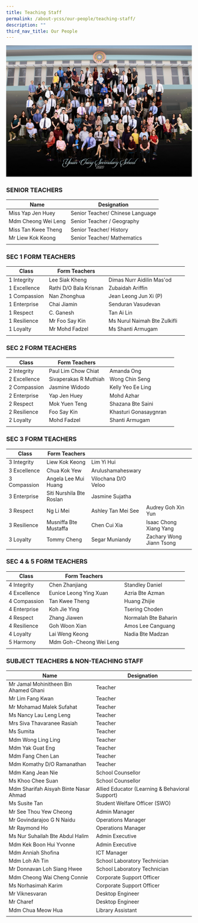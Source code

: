 ```yaml
---
title: Teaching Staff
permalink: /about-ycss/our-people/teaching-staff/
description: ""
third_nav_title: Our People
---
```

![](/images/All%20Staff.jpg)

### SENIOR TEACHERS

| Name | Designation |
| --- | --- |
| Miss Yap Jen Huey | Senior Teacher/ Chinese Language |
| Mdm Cheong Wei Leng | Senior Teacher / Geography |
| Miss Tan Kwee Theng | Senior Teacher/ History |
| Mr Liew Kok Keong | Senior Teacher/ Mathematics |
| | |

### SEC 1 FORM TEACHERS

| Class | Form Teachers |  |  |
|---|---|---|---|
| 1 Integrity | Lee Siak Kheng |Dimas Nurr Aidilin Mas'od |  |
| 1 Excellence | Rathi D/O Bala Krisnan  | Zubaidah Ariffin  |  |
| 1 Compassion | Nan Zhonghua | Jean Leong Jun Xi (P) |  |
| 1 Enterprise | Chai Jiamin | Senduran Vasudevan |  |
| 1 Respect | C. Ganesh | Tan Ai Lin |  |
| 1 Resilience | Mr Foo Say Kin | Ms Nurul Naimah Bte Zulkifli |  |
| 1 Loyalty | Mr Mohd Fadzel | Ms Shanti Armugam |  |
| | | | |

### SEC 2 FORM TEACHERS

| Class | Form Teachers |  |  |
| --- | --- | --- | --- |
| 2 Integrity | Paul Lim Chow Chiat | Amanda Ong |  |
| 2 Excellence | Sivaperakas R Muthiah | Wong Chin Seng |  |
| 2 Compassion| Jasmine Widodo | Kelly Yeo Ee Ling |  |
| 2 Enterprise | Yap Jen Huey | Mohd Azhar |  |
| 2 Respect | Mok Yuen Teng | Shazana Bte Saini|   
| 2 Resilience | Foo Say Kin | Khasturi Gonasaygnran |   
| 2 Loyalty  | Mohd Fadzel  | Shanti Armugam  | 
| | | 

### SEC 3 FORM TEACHERS

| Class | Form Teachers |  |  |
| --- | --- | --- | --- |
| 3 Integrity | Liew Kok Keong | Lim Yi Hui |  |
| 3 Excellence | Chua Kok Yew | Arulushamaheswary |  | 
| 3 Compassion | Angela Lee Mui Huang | Vilochana D/O Veloo |  |
| 3 Enterprise | Siti Nurshila Bte Roslan |Jasmine Sujatha |  |
| 3 Respect | Ng Li Mei | Ashley Tan Mei See | Audrey Goh Xin Yun  |
| 3 Resilience | Musniffa Bte Mustaffa | Chen Cui Xia| Isaac Chong Xiang Yang 
| 3 Loyalty | Tommy Cheng | Segar Muniandy | Zachary Wong Jiann Tsong |
| | |

### SEC 4 & 5 FORM TEACHERS

| Class | Form Teachers |  |  | 
|---|---|---|---|
| 4 Integrity | Chen Zhanjiang |  Standley Daniel |  |
| 4 Excellence  | Eunice Leong Ying Xuan |Azria Bte Azman |  |
| 4 Compassion | Tan Kwee Theng | Huang Zhijie |  |
| 4 Enterprise | Koh Jie Ying | Tsering Choden |  |
| 4 Respect | Zhang Jiawen | Normalah Bte Baharin |  |
| 4 Resilience | Goh Woon Xian | Amos Lee Canguang |   
| 4 Loyalty | Lai Weng Keong | Nadia Bte Madzan |  |
| 5 Harmony | Mdm Goh-Cheong Wei Leng | 
| | |

### SUBJECT TEACHERS & NON-TEACHING STAFF

| Name | Designation |
| --- | --- |
| Mr Jamal Mohinitheen Bin Ahamed Ghani | Teacher |
| Mr Lim Fang Kwan | Teacher |
| Mr Mohamad Malek Sufahat | Teacher |
| Ms Nancy Lau Leng Leng | Teacher |
| Mrs Siva Thavaranee Rasiah | Teacher |
| Ms Sumita | Teacher |
| Mdm Wong Ling Ling | Teacher |
| Mdm Yak Guat Eng | Teacher |
| Mdm Fang Chen Lan  | Teacher  |
| Mdm Komathy D/O Ramanathan | Teacher  |
| Mdm Kang Jean Nie | School Counsellor |
| Ms Khoo Chee Suan | School Counsellor |
| Mdm Sharifah Aisyah Binte Nasar Ahmad | Allied Educator (Learning & Behavioral Support) |
| Ms Susite Tan | Student Welfare Officer (SWO) |
| Mr See Thou Yew Cheong | Admin Manager |
| Mr Govindarajoo G N Naidu | Operations Manager |
| Mr Raymond Ho | Operations Manager |
| Ms Nur Suhailah Bte Abdul Halim | Admin Executive |
| Mdm Kek Boon Hui Yvonne | Admin Executive |
| Mdm Anniah Shofina | ICT Manager |
| Mdm Loh Ah Tin | School Laboratory Technician |
| Mr Donnavan Loh Siang Hwee | School Laboratory Technician |
| Mdm Cheong Wai Cheng Connie | Corporate Support Officer |
| Ms Norhasimah Karim | Corporate Support Officer |
| Mr Viknesvaran | Desktop Engineer |
| Mr Charef | Desktop Engineer |
| Mdm Chua Meow Hua  | Library Assistant  |
| | |